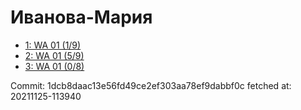 # Иванова-Мария
- [1: WA 01 (1/9)](1.md)
- [2: WA 01 (5/9)](2.md)
- [3: WA 01 (0/8)](3.md)

Commit: 1dcb8daac13e56fd49ce2ef303aa78ef9dabbf0c
 fetched at: 20211125-113940
